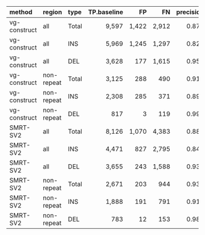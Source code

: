 |method       |region     |type  | TP.baseline|    FP|    FN| precision| recall|    F1|
|:------------|:----------|:-----|-----------:|-----:|-----:|---------:|------:|-----:|
|vg-construct |all        |Total |       9,597| 1,422| 2,912|     0.871|  0.767| 0.816|
|vg-construct |all        |INS   |       5,969| 1,245| 1,297|     0.828|  0.822| 0.825|
|vg-construct |all        |DEL   |       3,628|   177| 1,615|     0.954|  0.692| 0.802|
|vg-construct |non-repeat |Total |       3,125|   288|   490|     0.918|  0.864| 0.890|
|vg-construct |non-repeat |INS   |       2,308|   285|   371|     0.894|  0.862| 0.878|
|vg-construct |non-repeat |DEL   |         817|     3|   119|     0.996|  0.873| 0.930|
|SMRT-SV2     |all        |Total |       8,126| 1,070| 4,383|     0.884|  0.650| 0.749|
|SMRT-SV2     |all        |INS   |       4,471|   827| 2,795|     0.844|  0.615| 0.712|
|SMRT-SV2     |all        |DEL   |       3,655|   243| 1,588|     0.938|  0.697| 0.800|
|SMRT-SV2     |non-repeat |Total |       2,671|   203|   944|     0.931|  0.739| 0.824|
|SMRT-SV2     |non-repeat |INS   |       1,888|   191|   791|     0.911|  0.705| 0.795|
|SMRT-SV2     |non-repeat |DEL   |         783|    12|   153|     0.985|  0.836| 0.905|
